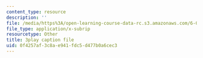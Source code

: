 ```yaml
---
content_type: resource
description: ''
file: /media/https%3A/open-learning-course-data-rc.s3.amazonaws.com/6-02-introduction-to-eecs-ii-digital-communication-systems-fall-2012/0f4257af3c8ae941fdc5d477b0a6cec3_BtaVq2g17G0.srt
file_type: application/x-subrip
resourcetype: Other
title: 3play caption file
uid: 0f4257af-3c8a-e941-fdc5-d477b0a6cec3
---
```

